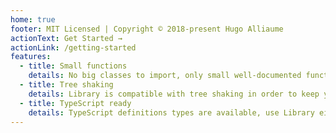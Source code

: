 ```yaml
---
home: true
footer: MIT Licensed | Copyright © 2018-present Hugo Alliaume
actionText: Get Started →
actionLink: /getting-started
features:
  - title: Small functions
    details: No big classes to import, only small well-documented functions.
  - title: Tree shaking
    details: Library is compatible with tree shaking in order to keep your bundle small.
  - title: TypeScript ready
    details: TypeScript definitions types are available, use Library either with JavaScript or TypeScript.
---
```

